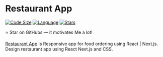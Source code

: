 # Restaurant App

[![Code Size](https://img.shields.io/github/languages/code-size/aymenouer/restaurant-app-client)](https://img.shields.io/github/languages/top/aymenouer/restaurant-app-client)
[![Language](https://img.shields.io/github/languages/top/aymenouer/restaurant-app-client)](https://img.shields.io/github/languages/top/aymenouer/restaurant-app-client)
[![Stars](https://img.shields.io/github/stars/aymenouer/restaurant-app-client?style=social)](https://img.shields.io/github/stars/aymenouer/restaurant-app-client?style=social)


:star: Star on GitHubs — it motivates Me a lot!

[Restaurant App](https://thunderous-sundae-a37e28.netlify.app/) is Responsive app for food ordering using React | Next.js. Design restaurant app using React Next.js and CSS.

